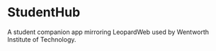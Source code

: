 # StudentHub
A student companion app mirroring LeopardWeb used by Wentworth Institute of Technology.
